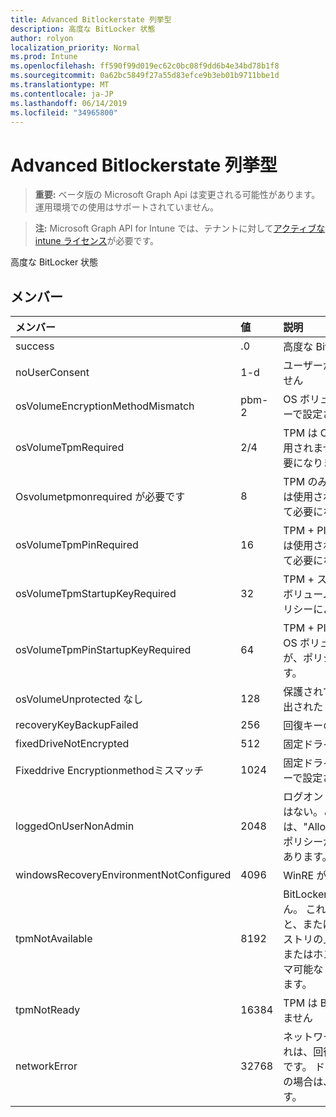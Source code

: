 ```yaml
---
title: Advanced Bitlockerstate 列挙型
description: 高度な BitLocker 状態
author: rolyon
localization_priority: Normal
ms.prod: Intune
ms.openlocfilehash: ff590f99d019ec62c0bc08f9dd6b4e34bd78b1f8
ms.sourcegitcommit: 0a62bc5849f27a55d83efce9b3eb01b9711bbe1d
ms.translationtype: MT
ms.contentlocale: ja-JP
ms.lasthandoff: 06/14/2019
ms.locfileid: "34965800"
---
```

# <a name="advancedbitlockerstate-enum-type"></a>Advanced Bitlockerstate 列挙型

> **重要:** ベータ版の Microsoft Graph Api は変更される可能性があります。運用環境での使用はサポートされていません。

> **注:** Microsoft Graph API for Intune では、テナントに対して[アクティブな intune ライセンス](https://go.microsoft.com/fwlink/?linkid=839381)が必要です。

高度な BitLocker 状態

## <a name="members"></a>メンバー
|メンバー|値|説明|
|:---|:---|:---|
|success|.0|高度な BitLocker 状態の成功|
|noUserConsent|1-d|ユーザーが暗号化の同意を与えていません|
|osVolumeEncryptionMethodMismatch|pbm-2|OS ボリュームの暗号化方法がポリシーで設定されたものと異なります|
|osVolumeTpmRequired|2/4|TPM は OS ボリュームの保護には使用されませんが、ポリシーによって必要になります。|
|Osvolumetpmonrequired が必要です|8 |TPM のみの保護は OS ボリュームには使用されませんが、ポリシーによって必要になります。|
|osVolumeTpmPinRequired|16|TPM + PIN 保護は OS ボリュームには使用されませんが、ポリシーによって必要になります。|
|osVolumeTpmStartupKeyRequired|32|TPM + スタートアップキー保護は OS ボリュームには使用されませんが、ポリシーによって必要になります。|
|osVolumeTpmPinStartupKeyRequired|64|TPM + PIN + スタートアップキーは OS ボリュームでは使用されませんが、ポリシーによって必要になります。|
|osVolumeUnprotected なし|128|保護されていない OS ボリュームが検出された|
|recoveryKeyBackupFailed|256|回復キーのバックアップが失敗した|
|fixedDriveNotEncrypted|512|固定ドライブが暗号化されていない|
|Fixeddrive Encryptionmethodミスマッチ|1024|固定ドライブの暗号化方法が、ポリシーで設定されたものと異なります。|
|loggedOnUserNonAdmin|2048|ログオンしているユーザーが管理者ではない。これには、"AllowStandardUserEncryption" ポリシーが1に設定されている必要があります。|
|windowsRecoveryEnvironmentNotConfigured|4096|WinRE が構成されていません|
|tpmNotAvailable|8192|BitLocker では TPM を使用できません。 これは、TPM が存在しないこと、または TPM が使用できないレジストリの上書きが設定されているか、またはホスト OS がポータブル/ローマ可能なドライブにあることを意味します。|
|tpmNotReady|16384|TPM は BitLocker の準備ができていません|
|networkError|32768|ネットワークを使用できません。 これは、回復キーのバックアップに必要です。 ドライブ暗号化対応デバイスの場合は、このレポートが表示されます。|





